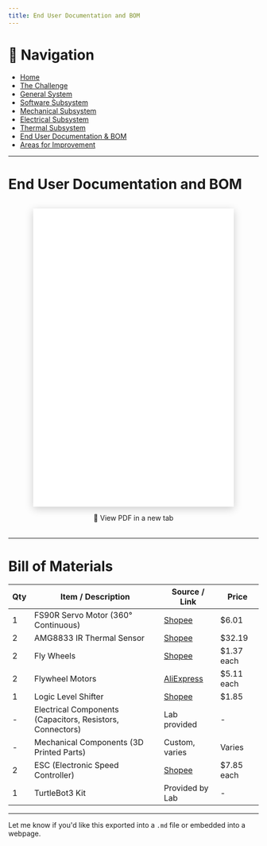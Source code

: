 ```yaml
---
title: End User Documentation and BOM
---
```


# 🔗 Navigation

- [Home](index.md)
- [The Challenge](challenge.md)
- [General System](general-system.md)
- [Software Subsystem](software.md)
- [Mechanical Subsystem](mechanical.md)
- [Electrical Subsystem](electrical.md)
- [Thermal Subsystem](thermal.md)
- [End User Documentation & BOM](user_docs.md)
- [Areas for Improvement](improvements.md)

---

# End User Documentation and BOM

<div style="text-align: center; margin: 2rem 0;">
  <iframe 
    src="your-file.pdf" 
    width="80%" 
    height="600px" 
    style="border: none; box-shadow: 0 4px 16px rgba(0, 0, 0, 0.2);"
  >
  </iframe>
  <p>
    <a href="assets/images/End-User-Documentation.pdf" target="_blank" style="text-decoration: none;">
      📄 View PDF in a new tab
    </a>
  </p>
</div>


---
# Bill of Materials

| Qty | Item / Description | Source / Link | Price |
|-----|---------------------|----------------|--------|
| 1   | FS90R Servo Motor (360° Continuous) | [Shopee](https://shopee.sg/Feetech-FS90R-Micro-Servo-360-Degree-Continuous-Rotation-RC-Servo-Motor-9g-for-Arduino-Robotic-Helicopter-Airplane-Boat-i.1016258478.28813936872) | $6.01 |
| 2   | AMG8833 IR Thermal Sensor | [Shopee](https://shopee.sg/AMG8833-IR-8*8-Thermal-Imager-Dot-Matrix-Temperature-Sensor-Module-8x8-Infrared-Camera-Imaging-Array-For-Arduino-GY-MCU8833-i.56539845.12595429565) | $32.19 |
| 2   | Fly Wheels | [Shopee](https://shopee.sg/Hot-Sale-ZHMSM-Polyurethane-Rubberized-Bearing-Pulley-626-Silent-Soft-Rubber-Roller-608PU-Rubber-Wheel-Crimping-Wheel-Wear-Resistant-i.362240629.24425940748?sp_atk=47f5e1f9-6994-417a-a1bc-e129a2c9a885&xptdk=47f5e1f9-6994-417a-a1bc-e129a2c9a885) | $1.37 each |
| 2   | Flywheel Motors | [AliExpress](https://vi.aliexpress.com/item/32866961031.html?spm=a2g0o.detail.pcDetailTopMoreOtherSeller.1.cbc521bn21bn9C&gps-id=pcDetailTopMoreOtherSeller&scm=1007.40050.354490.0&scm_id=1007.40050.354490.0&scm-url=1007.40050.354490.0&pvid=29379178-e281-4aad-9806-4b0544aef15d&_t=gps-id:pcDetailTopMoreOtherSeller,scm-url:1007.40050.354490.0,pvid:29379178-e281-4aad-9806-4b0544aef15d,tpp_buckets:668%232846%238114%231999&pdp_ext_f=%7B) | $5.11 each |
| 1   | Logic Level Shifter | [Shopee](https://shopee.sg/product/894765276/23739073699?gads_t_sig=VTJGc2RHVmtYMTlxTFVSVVRrdENkY0N5akVpcE5OamJEdjRRTHBOTzhmbUV0ek9xL0t5VmNIT05QUUQ3Y09XVVJDd29OZXZJOWh2bjM4NkZuRG42bDN0TEFodS9peVJFRkZwVVluU3V0RkhjVVU2YUlyWThMelRvRWwxaldYdDM&gad_source=1&gclid=CjwKCAiA5pq-BhBuEiwAvkzVZUowp_KjTXs_LyeQkTgdUqsLOZIYPOEhvx42g9ZdFw8ycL9wymeVERoCmUwQAvD_BwE) | $1.85 |
| -   | Electrical Components (Capacitors, Resistors, Connectors) | Lab provided | - |
| -   | Mechanical Components (3D Printed Parts) | Custom, varies | Varies |
| 2   | ESC (Electronic Speed Controller) | [Shopee](https://shopee.sg/1pcs-Emax-BLHeli-Series-12A-20A-30A-40A-50A-60A-80A-ESC-Electronic-Speed-Controller-with-BEC-for-RC-Drone-FPV-DIY-Multirotors-i.1016258478.20191389430?sp_atk=de6c8dfa-c2d4-4b4e-8898-1fcd0b8e0115&xptdk=de6c8dfa-c2d4-4b4e-8898-1fcd0b8e0115) | $7.85 each |
| 1   | TurtleBot3 Kit | Provided by Lab | - |

---

Let me know if you'd like this exported into a `.md` file or embedded into a webpage.